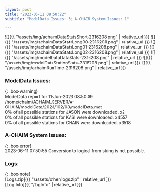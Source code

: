 ```yaml
---
layout: post
title: "2023-06-11 08:50:22"
subtitle: "ModelData Issues: 3; A-CHAIM System Issues: 1"

---
```


![]({{ "/assets/img/achaimDataStatsShort-2316208.png" | relative_url }})
![]({{ "/assets/img/achaimDataStatsLong00-2316208.png" | relative_url }})
![]({{ "/assets/img/achaimDataStatsLong01-2316208.png" | relative_url }})
![]({{ "/assets/img/achaimDataStatsLong02-2316208.png" | relative_url }})
![]({{ "/assets/img/modelDataDataStats-2316208.png" | relative_url }})
![]({{ "/assets/img/modelDataStationStats-2316208.png" | relative_url }})
![]({{ "/assets/img/achaimRunTime-2316208.png" | relative_url }})


### ModelData Issues:  
  
{: .box-warning}  
 ModelData report for 11-Jun-2023 08:50:09   
 /home/chaim/ACHAIM_SERVER/A-CHAIM/modelData/2023/162/08/modelData.mat   
 0% of all possible stations for JASON were downloaded. x2   
 0% of all possible stations for KASI were downloaded. x4557   
 0% of all possible stations for CHAIN were downloaded. x3518   
  
### A-CHAIM System Issues:  
  
{: .box-error}  
2023-06-11 07:50:55 Conversion to logical from string is not possible.  

### Logs:  
  
{: .box-note}  
[Logs.zip]({{ "/assets/other/logs.zip" | relative_url }})  
[Log Info]({{ "/logInfo" | relative_url }})  
